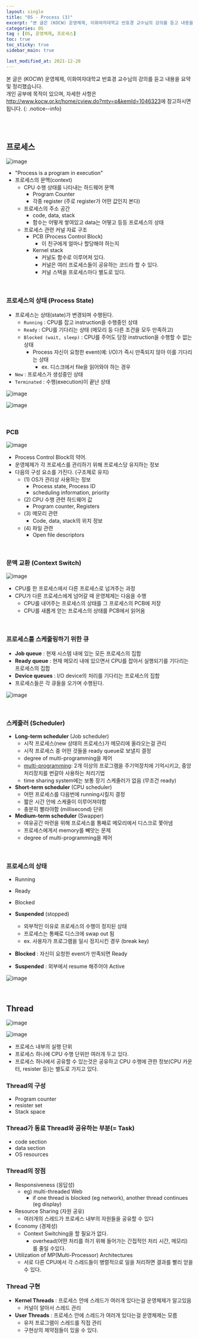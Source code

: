 ```yaml
---
layout: single
title: "OS - Process (3)"
excerpt: "본 글은 (KOCW) 운영체제, 이화여자대학교 반효경 교수님의 강의를 듣고 내용을 요약 및 정리했습니다. <br> 개인 공부에 목적이 있으며, 자세한 사항은 <http://www.kocw.or.kr/home/cview.do?mty=p&kemId=1046323>에 참고하시면 됩니다."
categories: OS
tag : [OS, 운영체제, 프로세스]
toc: true
toc_sticky: true
sidebar_main: true

last_modified_at: 2021-12-28
---
```


본 글은 (KOCW) 운영체제, 이화여자대학교 반효경 교수님의 강의를 듣고 내용을 요약 및 정리했습니다. <br> 개인 공부에 목적이 있으며, 자세한 사항은 <http://www.kocw.or.kr/home/cview.do?mty=p&kemId=1046323>에 참고하시면 됩니다.
{: .notice--info}

<br>
<br>

## 프로세스

![image](https://user-images.githubusercontent.com/78655692/146907664-80731d64-03b3-405f-9779-7892faaf553d.png)

- "Process is a program in execution"
- 프로세스의 문맥(context)
  - CPU 수행 상태를 나타내는 하드웨어 문맥
    - Program Counter
    - 각종 register (주로 register가 어떤 값인지 본다)
  - 프로세스의 주소 공간
    - code, data, stack
    - 함수는 어떻게 쌓여있고 data는 어떻고 등등 프로세스의 상태
  - 프로세스 관련 커널 자료 구조
    - PCB (Process Control Block)
      - 이 친구에게 얼마나 할당해야 하는지
    - Kernel stack
      - 커널도 함수로 이루어져 있다.
      - 커널은 여러 프로세스들이 공유하는 코드라 할 수 있다. 
      - 커널 스택을 프로세스마다 별도로 있다.

<br>

### 프로세스의 상태 (Process State)

- 프로세스는 상태(state)가 변경되며 수행된다.
  - `Running` : CPU를 잡고 instruction을 수행중인 상태
  - `Ready` : CPU를 기다리는 상태 (메모리 등 다른 조건을 모두 만족하고)
  - `Blocked (wait, sleep)` : CPU를 주어도 당장 instruction을 수행할 수 없는 상태
    - Process 자신이 요청한 event(예: I/O)가 즉시 만족되지 않아 이를 기다리는 상태
      - ex. 디스크에서 file을 읽어와야 하는 경우
- `New` : 프로세스가 생성중인 상태
- `Terminated` : 수행(execution)이 끝난 상태

![image](https://user-images.githubusercontent.com/78655692/147457613-cf1050dc-0dbf-4322-82c9-e4a5ab2fcaab.png)

![image](https://user-images.githubusercontent.com/78655692/147463288-8580b480-3f34-4eb3-8969-6bcf5f23fd22.png)

<br>

### PCB

![image](https://user-images.githubusercontent.com/78655692/147463787-4e8b5822-b906-41bb-90d2-218cd6ad14e2.png)

- Process Control Block의 약어.
- 운영체제가 각 프로세스를 관리하기 위해 프로세스당 유지하는 정보
- 다음의 구성 요소를 가진다. (구조체로 유지)
  - (1) OS가 관리상 사용하는 정보
    - Process state, Process ID
    - scheduling information, priority
  - (2) CPU 수행 관련 하드웨어 값
    - Program counter, Registers
  - (3) 메모리 관련
    - Code, data, stack의 위치 정보
  - (4) 파일 관련
    - Open file descriptors

<br>

### 문맥 교환 (Context Switch)

![image](https://user-images.githubusercontent.com/78655692/147463946-53d3bf67-bef6-476a-abe5-d5fb086e1311.png)

- CPU를 한 프로세스에서 다른 프로세스로 넘겨주는 과정
- CPU가 다른 프로세스에게 넘어갈 때 운영체제는 다음을 수행
  - CPU를 내어주는 프로세스의 상태를 그 프로세스의 PCB에 저장
  - CPU를 새롭게 얻는 프로세스의 상태를 PCB에서 읽어옴

<br>

### 프로세스를 스케줄링하기 위한 큐

- **Job queue** : 현재 시스템 내에 있는 모든 프로세스의 집합
- **Ready queue** : 현재 메모리 내에 있으면서 CPU를 잡아서 실행되기를 기다리는 프로세스의 집합
- **Device queues** : I/O device의 처리를 기다리는 프로세스의 집합
- 프로세스들은 각 큐들을 오가며 수행된다.

![image](https://user-images.githubusercontent.com/78655692/147464678-948a742c-7dd2-48a4-a85f-ea157910419a.png)

<br>

### 스케줄러 (Scheduler)

- **Long-term scheduler** (Job scheduler)
  - 시작 프로세스(new 상태의 프로세스)가 메모리에 올라오는걸 관리
  - 시작 프로세스 중 어떤 것들을 ready queue로 보낼지 결정
  - degree of multi-programming을 제어
  - <u>multi-programming</u>: 2개 이상의 프로그램을 주기억장치에 기억시키고, 중앙처리장치를 번갈아 사용하는 처리기법
  - time sharing system에는 보통 장기 스케줄러가 없음 (무조건 ready)
- **Short-term scheduler** (CPU scheduler)
  - 어떤 프로세스를 다음번에 running시킬지 결정
  - 짧은 시간 안에 스케줄이 이루어져야함
  - 충분히 빨라야함 (millisecond) 단위
- **Medium-term scheduler** (Swapper)
  - 여유공간 마련을 위해 프로세스를 통째로 메모리에서 디스크로 쫓아냄
  - 프로세스에게서 memory를 빼앗는 문제
  - degree of multi-programming을 제어

<br>

### 프로세스의 상태

- Running
- Ready
- Blocked
- **Suspended** (stopped)
  - 외부적인 이유로 프로세스의 수행이 정지된 상태
  - 프로세스는 통째로 디스크에 swap out 됨
  - ex. 사용자가 프로그램을 일시 정지시킨 경우 (break key)

- **Blocked** : 자신이 요청한 event가 만족되면 Ready
- **Suspended** : 외부에서 resume 해주어야 Active

![image](https://user-images.githubusercontent.com/78655692/147465810-25cea352-d9b5-42c9-b2f6-907b77885e5f.png)

<br>

## Thread

![image](https://user-images.githubusercontent.com/78655692/147519495-fa41c193-94c2-4300-886d-8324a06c8564.png)

![image](https://user-images.githubusercontent.com/78655692/147519517-d5ec2c49-2095-4fed-ba11-553a04c7828b.png)

- 프로세스 내부의 실행 단위
- 프로세스 하나에 CPU 수행 단위만 여러개 두고 있다.
- 프로세스 하나에서 공유할 수 있는것은 공유하고 CPU 수행에 관한 정보(CPU 카운터, resister 등)는 별도로 가지고 있다.

### Thread의 구성

- Program counter
- resister set
- Stack space

### Thread가 동료 Thread와 공유하는 부분(= Task)

- code section
- data section
- OS resources

### Thread의 장점

- Responsiveness (응답성)
  - eg) multi-threaded Web
    - if one thread is blocked (eg network), another thread continues (eg display)
- Resource Sharing (자원 공유)
  - 여러개의 스레드가 프로세스 내부의 자원들을 공유할 수 있다
- Economy (경제성)
  - Context Switching을 할 필요가 없다.
    - overhead(어떤 처리를 하기 위해 들어가는 간접적인 처리 시간, 메모리) 를 줄일 수있다.
- Utilization of MP(Multi-Processor) Architectures
  - 서로 다른 CPU에서 각 스레드들이 병렬적으로 일을 처리하면 결과를 빨리 얻을 수 있다.

### Thread 구현

- **Kernel Threads** : 프로세스 안에 스레드가 여러개 있다는걸 운영체제가 알고있음
  - 커널이 알아서 스레드 관리
- **User Threads** : 프로세스 안에 스레드가 여러개 있다는걸 운영체제는 모름
  - 유저 프로그램이 스레드를 직접 관리
  - 구현상의 제약점들이 있을 수 있다.